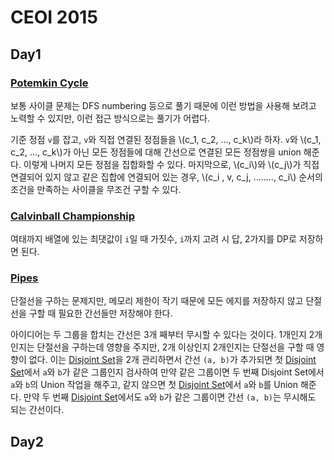 # CEOI 2015

## Day1

### [Potemkin Cycle](https://www.acmicpc.net/problem/10955)

보통 사이클 문제는 DFS numbering 등으로 풀기 때문에 이런 방법을 사용해 보려고 노력할 수 있지만, 이런 접근 방식으로는 풀기가 어렵다. 

기준 정점 `v`를 잡고, `v`와 직접 연결된 정점들을 \\(c_1, c_2, ..., c_k\\)라 하자. `v`와 \\(c_1, c_2, ..., c_k\\)가 아닌 모든 정점들에 대해 간선으로 연결된 모든 정점쌍을 union 해준다. 이렇게 나머지 모든 정점을 집합화할 수 있다. 마지막으로, \\(c_i\\)와 \\(c_j\\)가 직접 연결되어 있지 않고 같은 집합에 연결되어 있는 경우, \\(c_i , v, c_j, ........, c_i\\) 순서의 조건을 만족하는 사이클을 무조건 구할 수 있다.

### [Calvinball Championship](https://www.acmicpc.net/problem/10956)

여태까지 배열에 있는 최댓값이 `i`일 때 가짓수, `i`까지 고려 시 답, 2가지를 DP로 저장하면 된다.

### [Pipes](https://www.acmicpc.net/problem/10957)

단절선을 구하는 문제지만, 메모리 제한이 작기 때문에 모든 에지를 저장하지 않고 단절선을 구할 때 필요한 간선들만 저장해야 한다. 

아이디어는 두 그룹을 합치는 간선은 3개 째부터 무시할 수 있다는 것이다. 1개인지 2개인지는 단절선을 구하는데 영향을 주지만, 2개 이상인지 2개인지는 단절선을 구할 때 영향이 없다. 이는 [Disjoint Set](../disjoint_set.md)을 2개 관리하면서 간선 `(a, b)`가 추가되면 첫 [Disjoint Set](../disjoint_set.md)에서 `a`와 `b`가 같은 그룹인지 검사하여 만약 같은 그룹이면 두 번째 Disjoint Set에서 `a`와 `b`의 Union 작업을 해주고, 같지 않으면 첫 [Disjoint Set](../disjoint_set.md)에서 `a`와 `b`를 Union 해준다. 만약 두 번째 [Disjoint Set](../disjoint_set.md)에서도 `a`와 `b`가 같은 그룹이면 간선 `(a, b)`는 무시해도 되는 간선이다.

## Day2

